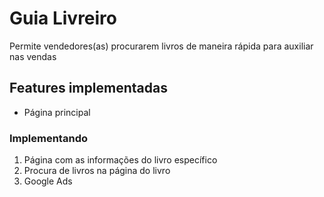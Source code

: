 # Guia Livreiro

Permite vendedores(as) procurarem livros de maneira rápida para auxiliar nas vendas

## Features implementadas

- Página principal

### Implementando

1. Página com as informações do livro específico
2. Procura de livros na página do livro
3. Google Ads
